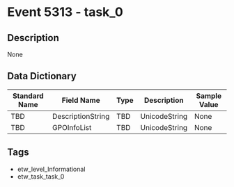 # Event 5313 - task_0

## Description
None

## Data Dictionary
|Standard Name|Field Name|Type|Description|Sample Value|
|---|---|---|---|---|
|TBD|DescriptionString|TBD|UnicodeString|None|None|
|TBD|GPOInfoList|TBD|UnicodeString|None|None|

## Tags
* etw_level_Informational
* etw_task_task_0